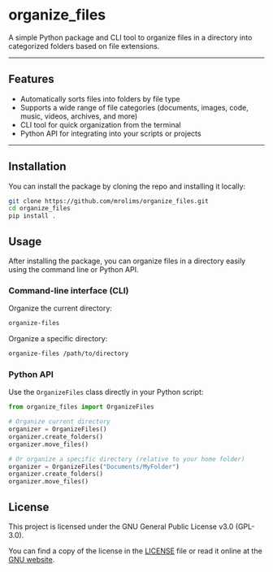 # organize_files

A simple Python package and CLI tool to organize files in a directory into categorized folders based on file extensions.

---

## Features

- Automatically sorts files into folders by file type  
- Supports a wide range of file categories (documents, images, code, music, videos, archives, and more)  
- CLI tool for quick organization from the terminal  
- Python API for integrating into your scripts or projects  

---

## Installation

You can install the package by cloning the repo and installing it locally:

```bash
git clone https://github.com/mrolims/organize_files.git
cd organize_files
pip install .
```

## Usage

After installing the package, you can organize files in a directory easily using the command line or Python API.

### Command-line interface (CLI)

Organize the current directory:

```bash
organize-files
```

Organize a specific directory:

```bash
organize-files /path/to/directory
```

### Python API

Use the `OrganizeFiles` class directly in your Python script:

```python
from organize_files import OrganizeFiles

# Organize current directory
organizer = OrganizeFiles()
organizer.create_folders()
organizer.move_files()

# Or organize a specific directory (relative to your home folder)
organizer = OrganizeFiles("Documents/MyFolder")
organizer.create_folders()
organizer.move_files()
```

## License

This project is licensed under the GNU General Public License v3.0 (GPL-3.0).

You can find a copy of the license in the [LICENSE](LICENSE) file or read it online at the [GNU website](https://www.gnu.org/licenses/gpl-3.0.en.html).